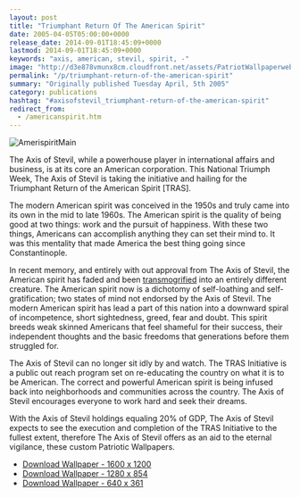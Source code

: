 ```yaml
---
layout: post
title: "Triumphant Return Of The American Spirit"
date: 2005-04-05T05:00:00+0000
release_date: 2014-09-01T18:45:09+0000
lastmod: 2014-09-01T18:45:09+0000
keywords: "axis, american, stevil, spirit, -"
image: "http://d3e878vmunx8cm.cloudfront.net/assets/PatriotWallpaperweb.jpg"
permalink: "/p/triumphant-return-of-the-american-spirit"
summary: "Originally published Tuesday April, 5th 2005"
category: publications
hashtag: "#axisofstevil_triumphant-return-of-the-american-spirit"
redirect_from:
  - /americanspirit.htm
---
```


[id_1]: http://d3e878vmunx8cm.cloudfront.net/assets/PatriotWallpaperweb.jpg "AmerispiritMain"
![AmerispiritMain][id_1]

The Axis of Stevil, while a powerhouse player in international affairs and business, is at its core an American corporation. This National Triumph Week, The Axis of Stevil is taking the initiative and hailing for the Triumphant Return of the American Spirit [TRAS].

The modern American spirit was conceived in the 1950s and truly came into its own in the mid to late 1960s. The American spirit is the quality of being good at two things: work and the pursuit of happiness. With these two things, Americans can accomplish anything they can set their mind to. It was this mentality that made America the best thing going since Constantinople.

In recent memory, and entirely with out approval from The Axis of Stevil, the American spirit has faded and been [transmogrified](http://d3e878vmunx8cm.cloudfront.net/assets/transmogrifier.gif "transmogrified") into an entirely different creature. The American spirit now is a dichotomy of self-loathing and self-gratification; two states of mind not endorsed by the Axis of Stevil. The modern American spirit has lead a part of this nation into a downward spiral of incompetence, short sightedness, greed, fear and doubt. This spirit breeds weak skinned Americans that feel shameful for their success, their independent thoughts and the basic freedoms that generations before them struggled for.

The Axis of Stevil can no longer sit idly by and watch. The TRAS Initiative is a public out reach program set on re-educating the country on what it is to be American. The correct and powerful American spirit is being infused back into neighborhoods and communities across the country. The Axis of Stevil encourages everyone to work hard and seek their dreams.

With the Axis of Stevil holdings equaling 20% of GDP, The Axis of Stevil expects to see the execution and completion of the TRAS Initiative to the fullest extent, therefore The Axis of Stevil offers as an aid to the eternal vigilance, these custom Patriotic Wallpapers.

- [Download Wallpaper - 1600 x 1200](http://d3e878vmunx8cm.cloudfront.net/assets/PatriotWallpaper1600x1200.jpg)
- [Download Wallpaper - 1280 x 854](http://d3e878vmunx8cm.cloudfront.net/assets/PatriotWallpaper1280x854.jpg)
- [Download Wallpaper - 640 x 361](http://d3e878vmunx8cm.cloudfront.net/assets/PatriotWallpaper640x361.jpg)
